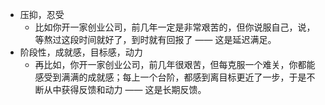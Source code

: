 - 压抑，忍受
	- 比如你开一家创业公司，前几年一定是非常艰苦的，但你说服自己，说，等熬过这段时间就好了，到时就有回报了 —— 这是延迟满足。
- 阶段性，成就感，目标感，动力
	- 再比如，你开一家创业公司，前几年很艰苦，但每克服一个难关，你都能感受到满满的成就感；每上一个台阶，都感到离目标更近了一步，于是不断从中获得反馈和动力 —— 这是长期反馈。